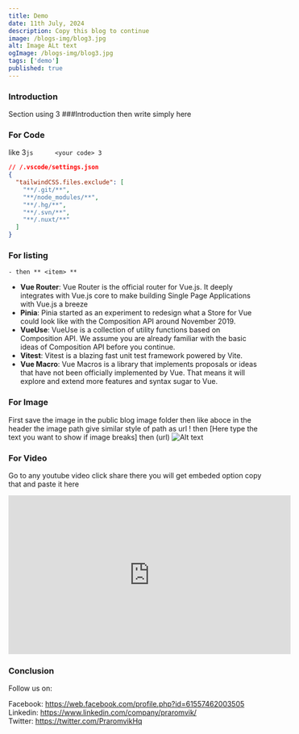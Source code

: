 ```yaml
---
title: Demo
date: 11th July, 2024
description: Copy this blog to continue
image: /blogs-img/blog3.jpg
alt: Image ALt text
ogImage: /blogs-img/blog3.jpg
tags: ['demo']
published: true
---
```


### Introduction

Section using 3 ###Introduction then write simply here

### For Code 


like 3```js      <your code> 3```
```json
// /.vscode/settings.json
{
  "tailwindCSS.files.exclude": [
    "**/.git/**",
    "**/node_modules/**",
    "**/.hg/**",
    "**/.svn/**",
    "**/.nuxt/**"
  ]
}
```

### For listing

    - then ** <item> ** 
- **Vue Router**: Vue Router is the official router for Vue.js. It deeply integrates with Vue.js core to make building Single Page Applications with Vue.js a breeze
- **Pinia**: Pinia started as an experiment to redesign what a Store for Vue could look like with the Composition API around November 2019.
- **VueUse**: VueUse is a collection of utility functions based on Composition API. We assume you are already familiar with the basic ideas of Composition API before you continue.
- **Vitest**: Vitest is a blazing fast unit test framework powered by Vite.
- **Vue Macro**: Vue Macros is a library that implements proposals or ideas that have not been officially implemented by Vue. That means it will explore and extend more features and syntax sugar to Vue.

### For Image
First save the image in the public blog image folder then like aboce in the header the image path give similar style of path as url
   ! then [Here type the text you want to show if image breaks] then (url)
![Alt text](/blogs-img/blog3.jpg)


### For Video 

Go to any youtube video click share there you will get embeded option copy that and paste it here
<iframe width="560" height="315" src="https://www.youtube.com/embed/boEB2fMUZnU?si=6tf02PB04ewJDqGN" title="YouTube video player" frameborder="0" allow="accelerometer; autoplay; clipboard-write; encrypted-media; gyroscope; picture-in-picture; web-share" referrerpolicy="strict-origin-when-cross-origin" allowfullscreen></iframe>




### Conclusion

Follow us on:

Facebook: https://web.facebook.com/profile.php?id=61557462003505 <br>
Linkedin: https://www.linkedin.com/company/praromvik/ <br>
Twitter: https://twitter.com/PraromvikHq 




